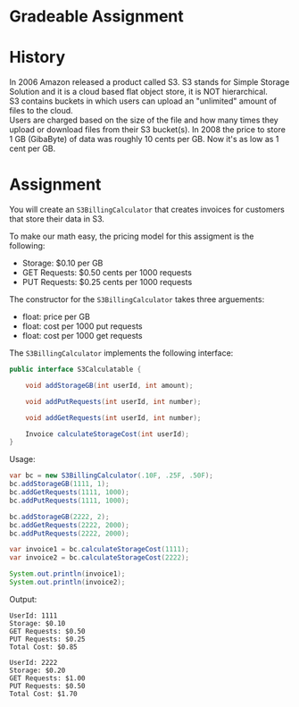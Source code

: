 # Gradeable Assignment

# History
In 2006 Amazon released a product called S3.  S3 stands for Simple Storage
Solution and it is a cloud based flat object store, it is NOT hierarchical.  
S3 contains buckets in which users can upload an "unlimited" amount of files to the cloud.  
Users are charged based on the size of the file and how many times they upload or download files 
from their S3 bucket(s).  In 2008 the price to store 1 GB (GibaByte) of data was roughly 
10 cents per GB.  Now it's as low as 1 cent per GB.

# Assignment
You will create an `S3BillingCalculator` that creates invoices for customers that
store their data in S3. 

To make our math easy, the pricing model for this assigment is the following:
- Storage: $0.10 per GB
- GET Requests: $0.50 cents per 1000 requests
- PUT Requests: $0.25 cents per 1000 requests

The constructor for the `S3BillingCalculator` takes three arguements:
- float: price per GB
- float: cost per 1000 put requests
- float: cost per 1000 get requests

The `S3BillingCalculator` implements the following interface:

```java
public interface S3Calculatable {

    void addStorageGB(int userId, int amount);

    void addPutRequests(int userId, int number);

    void addGetRequests(int userId, int number);

    Invoice calculateStorageCost(int userId);
}
```

Usage:
```java
var bc = new S3BillingCalculator(.10F, .25F, .50F);
bc.addStorageGB(1111, 1);
bc.addGetRequests(1111, 1000);
bc.addPutRequests(1111, 1000);

bc.addStorageGB(2222, 2);
bc.addGetRequests(2222, 2000);
bc.addPutRequests(2222, 2000);

var invoice1 = bc.calculateStorageCost(1111);
var invoice2 = bc.calculateStorageCost(2222);

System.out.println(invoice1);
System.out.println(invoice2);
```

Output:
```
UserId: 1111
Storage: $0.10
GET Requests: $0.50
PUT Requests: $0.25
Total Cost: $0.85

UserId: 2222
Storage: $0.20
GET Requests: $1.00
PUT Requests: $0.50
Total Cost: $1.70
```


